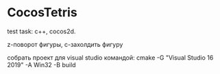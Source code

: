 # CocosTetris
test task: c++, cocos2d. 

z-поворот фигуры, с-захолдить фигуру

собрать проект для visual studio командой: cmake -G "Visual Studio 16 2019" -A Win32 -B build
